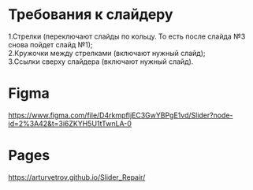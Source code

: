 # Требования к слайдеру 

1.Стрелки (переключают слайды по кольцу. То есть после слайда №3 снова пойдет слайд №1); </br>
2.Кружочки между стрелками (включают нужный слайд);</br>
3.Ссылки сверху слайдера (включают нужный слайд).

# Figma

https://www.figma.com/file/D4rkmpfIjEC3GwYBPgE1vd/Slider?node-id=2%3A42&t=3i6ZKYH5U1tTwnLA-0

# Pages

https://arturvetrov.github.io/Slider_Repair/